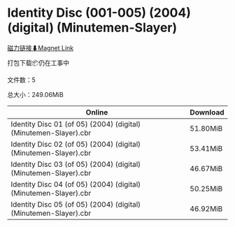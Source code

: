 # Identity Disc (001-005) (2004) (digital) (Minutemen-Slayer)

[磁力链接⬇Magnet Link](magnet:?xt=urn:btih:6e39eb2a585e2c4532bbb5d70037a8d66d988fb9&dn=Identity%20Disc%20%28001-005%29%20%282004%29%20%28digital%29%20%28Minutemen-Slayer%29)

打包下载📦仍在工事中

文件数：5

总大小：249.06MiB

Online | Download
--- | ---
Identity Disc 01 (of 05) (2004) (digital) (Minutemen-Slayer).cbr | 51.80MiB
Identity Disc 02 (of 05) (2004) (digital) (Minutemen-Slayer).cbr | 53.41MiB
Identity Disc 03 (of 05) (2004) (digital) (Minutemen-Slayer).cbr | 46.67MiB
Identity Disc 04 (of 05) (2004) (digital) (Minutemen-Slayer).cbr | 50.25MiB
Identity Disc 05 (of 05) (2004) (digital) (Minutemen-Slayer).cbr | 46.92MiB